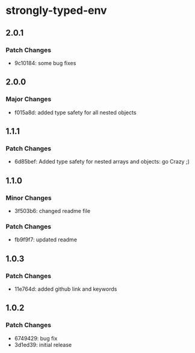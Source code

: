 # strongly-typed-env

## 2.0.1

### Patch Changes

- 9c10184: some bug fixes

## 2.0.0

### Major Changes

- f015a8d: added type safety for all nested objects

## 1.1.1

### Patch Changes

- 6d85bef: Added type safety for nested arrays and objects: go Crazy ;)

## 1.1.0

### Minor Changes

- 3f503b6: changed readme file

### Patch Changes

- fb9f9f7: updated readme

## 1.0.3

### Patch Changes

- 11e764d: added github link and keywords

## 1.0.2

### Patch Changes

- 6749429: bug fix
- 3d1ed39: initial release
